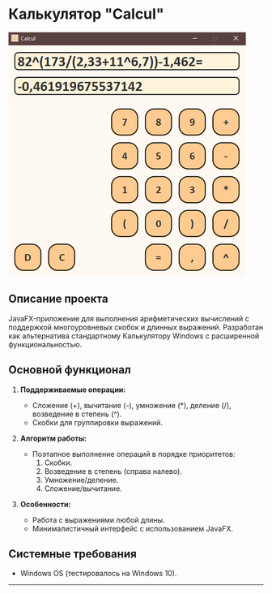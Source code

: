 # Калькулятор "Calcul"

![alt text](example.png)

## Описание проекта 
JavaFX-приложение для выполнения арифметических вычислений с поддержкой многоуровневых скобок и длинных выражений.
Разработан как альтернатива стандартному Калькулятору Windows с расширенной функциональностью.

## Основной функционал  
1. **Поддерживаемые операции:**  
   - Сложение (+), вычитание (-), умножение (*), деление (/), возведение в степень (^).  
   - Скобки для группировки выражений.  

2. **Алгоритм работы:**
   - Поэтапное выполнение операций в порядке приоритетов:  
     1. Скобки.
     2. Возведение в степень (справа налево).
     3. Умножение/деление.  
     4. Сложение/вычитание.  

3. **Особенности:**  
   - Работа с выражениями любой длины.  
   - Минималистичный интерфейс с использованием JavaFX.  

## Системные требования  
- Windows OS (тестировалось на Windows 10).  

---
